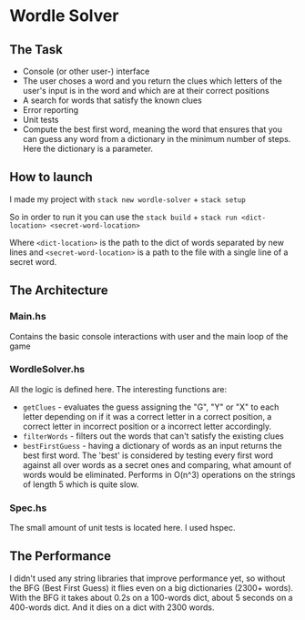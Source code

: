 # Wordle Solver 

## The Task

- Console (or other user-) interface
- The user choses a word and you return the clues which letters of the user's input is in the word and which are at their correct positions
- A search for words that satisfy the known clues
- Error reporting
- Unit tests
- Compute the best first word, meaning the word that ensures that you can guess any word from a dictionary in the minimum number of steps. Here the dictionary is a parameter.

## How to launch

I made my project with `stack new wordle-solver` + `stack setup` 

So in order to run it you can use the `stack build` + `stack run <dict-location> <secret-word-location>`

Where `<dict-location>` is the path to the dict of words separated by new lines and `<secret-word-location>` is a path to the file with a single line of a secret word.

## The Architecture

### Main.hs

Contains the basic console interactions with user and the main loop of the game

### WordleSolver.hs

All the logic is defined here. The interesting functions are:

- `getClues` - evaluates the guess assigning the "G", "Y" or "X" to each letter depending on if it was a correct letter in a correct position, a correct letter in incorrect position or a incorrect letter accordingly.
- `filterWords` - filters out the words that can't satisfy the existing clues
- `bestFirstGuess` - having a dictionary of words as an input returns the best first word. The 'best' is considered by testing every first word against all over words as a secret ones and comparing, what amount of words would be eliminated. Performs in O(n^3) operations on the strings of length 5 which is quite slow.

### Spec.hs

The small amount of unit tests is located here. I used hspec.

## The Performance
I didn't used any string libraries that improve performance yet, so without the BFG (Best First Guess) it flies even on a big dictionaries (2300+ words). With the BFG it takes about 0.2s on a 100-words dict, about 5 seconds on a 400-words dict. And it dies on a dict with 2300 words. 
